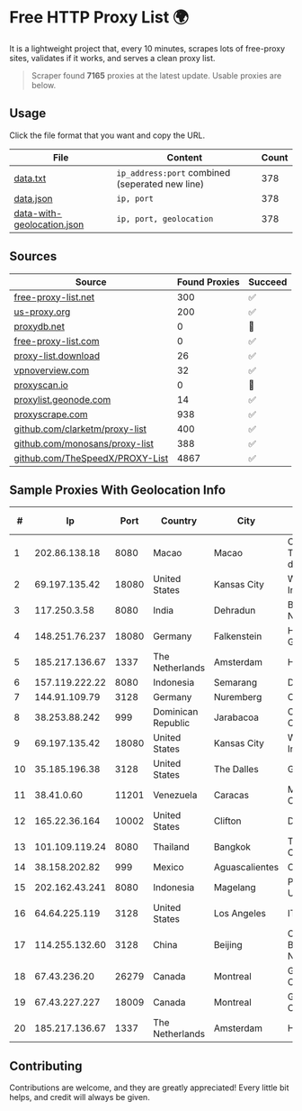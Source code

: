 
# Free HTTP Proxy List 🌍

It is a lightweight project that, every 10 minutes, scrapes lots of free-proxy sites, validates if it works, and serves a clean proxy list.


> Scraper found **7165** proxies at the latest update. Usable proxies are below.

## Usage

Click the file format that you want and copy the URL.


|File|Content|Count|
|----|-------|-----|
|[data.txt](https://raw.githubusercontent.com/themiralay/Proxy-List-World/master/data.txt)|`ip_address:port` combined (seperated new line)|378|
|[data.json](https://raw.githubusercontent.com/themiralay/Proxy-List-World/master/data.json)|`ip, port`|378|
|[data-with-geolocation.json](https://raw.githubusercontent.com/themiralay/Proxy-List-World/master/data-with-geolocation.json)|`ip, port, geolocation`|378|

## Sources

|Source|Found Proxies|Succeed|
|------|-------------|-------|
|[free-proxy-list.net](https://free-proxy-list.net)|300|✅|
|[us-proxy.org](https://www.us-proxy.org)|200|✅|
|[proxydb.net](http://proxydb.net)|0|🚫|
|[free-proxy-list.com](https://free-proxy-list.com/?page=&port=&type%5B%5D=http&type%5B%5D=https&up_time=0&search=Search)|0|✅|
|[proxy-list.download](https://www.proxy-list.download/HTTP)|26|✅|
|[vpnoverview.com](https://vpnoverview.com/privacy/anonymous-browsing/free-proxy-servers)|32|✅|
|[proxyscan.io](https://www.proxyscan.io)|0|🚫|
|[proxylist.geonode.com](https://proxylist.geonode.com/api/proxy-list?limit=300&page=1&sort_by=lastChecked&sort_type=desc&protocols=http,https)|14|✅|
|[proxyscrape.com](https://api.proxyscrape.com/v2/?request=displayproxies&protocol=http&timeout=10000&country=all&ssl=all&anonymity=all)|938|✅|
|[github.com/clarketm/proxy-list](https://raw.githubusercontent.com/clarketm/proxy-list/master/proxy-list-raw.txt)|400|✅|
|[github.com/monosans/proxy-list](https://raw.githubusercontent.com/monosans/proxy-list/main/proxies/http.txt)|388|✅|
|[github.com/TheSpeedX/PROXY-List](https://raw.githubusercontent.com/TheSpeedX/PROXY-List/master/http.txt)|4867|✅|


## Sample Proxies With Geolocation Info

|#|Ip|Port|Country|City|Internet Service Provider|
|-|--|----|-------|----|-------------------------|
|1|202.86.138.18|8080|Macao|Macao|Companhia de Telecomunicacoes de Macau|
|2|69.197.135.42|18080|United States|Kansas City|WholeSale Internet|
|3|117.250.3.58|8080|India|Dehradun|Bharat Sanchar Nigam Ltd|
|4|148.251.76.237|18080|Germany|Falkenstein|Hetzner Online GmbH|
|5|185.217.136.67|1337|The Netherlands|Amsterdam|Hbing Limited|
|6|157.119.222.22|8080|Indonesia|Semarang|DESNET|
|7|144.91.109.79|3128|Germany|Nuremberg|Contabo GmbH|
|8|38.253.88.242|999|Dominican Republic|Jarabacoa|Cogent Communications|
|9|69.197.135.42|18080|United States|Kansas City|WholeSale Internet|
|10|35.185.196.38|3128|United States|The Dalles|Google LLC|
|11|38.41.0.60|11201|Venezuela|Caracas|MDS TELECOM C.A.|
|12|165.22.36.164|10002|United States|Clifton|DigitalOcean, LLC|
|13|101.109.119.24|8080|Thailand|Bangkok|TOT Public Company Limited|
|14|38.158.202.82|999|Mexico|Aguascalientes|Onfiber SA De CV|
|15|202.162.43.241|8080|Indonesia|Magelang|PT Global Prima Utama|
|16|64.64.225.119|3128|United States|Los Angeles|IT7 Networks Inc|
|17|114.255.132.60|3128|China|Beijing|China Unicom Beijing Province Network|
|18|67.43.236.20|26279|Canada|Montreal|GloboTech Communications|
|19|67.43.227.227|18009|Canada|Montreal|GloboTech Communications|
|20|185.217.136.67|1337|The Netherlands|Amsterdam|Hbing Limited|



## Contributing

Contributions are welcome, and they are greatly appreciated! Every
little bit helps, and credit will always be given.

